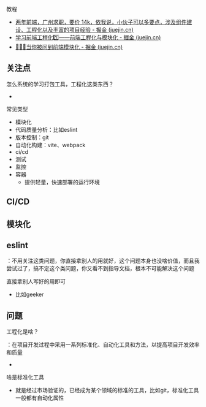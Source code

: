 教程

- [两年前端，广州求职，要价 14k，依我说，小伙子可以多要点，涉及组件建设、工程化以及丰富的项目经验 - 掘金 (juejin.cn)](https://juejin.cn/post/7096795969542750238?searchId=2024060612345699116BD296CF1902BD48)
- [学习前端工程化1️⃣——前端工程化与模块化 - 掘金 (juejin.cn)](https://juejin.cn/post/7291186181157535800?searchId=202405251606063B40D88D7375CE3F89DD#heading-2)
- [📒📒📒当你被问到前端模块化 - 掘金 (juejin.cn)](https://juejin.cn/post/7193887403570888765?searchId=20240525160834564D9B830BBC9A3EE28A#heading-7)



## 关注点

怎么系统的学习打包工具，工程化这类东西？

- 

常见类型

- 模块化
- 代码质量分析：比如eslint
- 版本控制：git
- 自动化构建：vite、webpack
- ci/cd
- 测试
- 监控
- 容器
  - 提供轻量，快速部署的运行环境



## CI/CD






## 模块化



## eslint

：不用关注这类问题，你直接拿别人的用就好，这个问题本身也没啥价值，而且我尝试过了，搞不定这个类问题，你又看不到指导文档，根本不可能解决这个问题

直接拿别人写好的用即可

- 比如geeker





## 问题

工程化是啥？

：在项目开发过程中采用一系列标准化、自动化工具和方法，以提高项目开发效率和质量

- 





啥是标准化工具

- 就是经过市场验证的，已经成为某个领域的标准的工具，比如git，标准化工具一般都有自动化属性